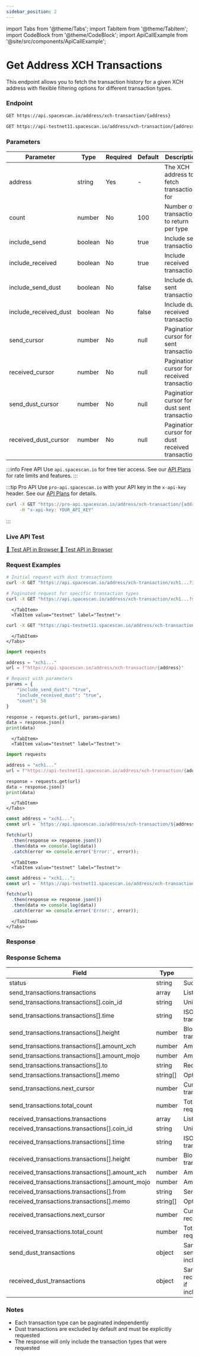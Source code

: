 ```yaml
---
sidebar_position: 2
---
```

import Tabs from '@theme/Tabs';
import TabItem from '@theme/TabItem';
import CodeBlock from '@theme/CodeBlock';
import ApiCallExample from '@site/src/components/ApiCallExample';

# Get Address XCH Transactions

This endpoint allows you to fetch the transaction history for a given XCH address with flexible filtering options for different transaction types.

### Endpoint

<Tabs>
  <TabItem value="mainnet" label="Mainnet">

```bash
GET https://api.spacescan.io/address/xch-transaction/{address}
```

  </TabItem>
  <TabItem value="testnet" label="Testnet">

```bash
GET https://api-testnet11.spacescan.io/address/xch-transaction/{address}
```

  </TabItem>
</Tabs>

### Parameters

| Parameter | Type | Required | Default | Description |
|-----------|------|----------|---------|-------------|
| address | string | Yes | - | The XCH address to fetch transactions for |
| count | number | No | 100 | Number of transactions to return per type |
| include_send | boolean | No | true | Include sent transactions |
| include_received | boolean | No | true | Include received transactions |
| include_send_dust | boolean | No | false | Include dust sent transactions |
| include_received_dust | boolean | No | false | Include dust received transactions |
| send_cursor | number | No | null | Pagination cursor for sent transactions |
| received_cursor | number | No | null | Pagination cursor for received transactions |
| send_dust_cursor | number | No | null | Pagination cursor for dust sent transactions |
| received_dust_cursor | number | No | null | Pagination cursor for dust received transactions |

:::info Free API
Use `api.spacescan.io` for free tier access. See our [API Plans](https://spacescan.io/apis#plans) for rate limits and features.
:::

:::tip Pro API
Use `pro-api.spacescan.io` with your API key in the `x-api-key` header. See our [API Plans](https://spacescan.io/apis#plans) for details.

```bash
curl -X GET "https://pro-api.spacescan.io/address/xch-transaction/{address}" \
     -H "x-api-key: YOUR_API_KEY"
```
:::

### Live API Test

<Tabs>
  <TabItem value="mainnet" label="Mainnet">
    <a href="https://api.spacescan.io/address/xch-transaction/xch1raq84pknzte375kze2z3lapscwet5g3q9qqkse8cmnmp5yr40zcsntdcm9" target="_blank" rel="noopener noreferrer" className="api-test-button">
      🚀 Test API in Browser
    </a>
  </TabItem>
  <TabItem value="testnet" label="Testnet">
    <a href="https://api-testnet11.spacescan.io/address/xch-transaction/xch1raq84pknzte375kze2z3lapscwet5g3q9qqkse8cmnmp5yr40zcsntdcm9" target="_blank" rel="noopener noreferrer" className="api-test-button">
      🚀 Test API in Browser
    </a>
  </TabItem>
</Tabs>

### Request Examples

<Tabs>
  <TabItem value="curl" label="cURL">
    <Tabs>
      <TabItem value="mainnet" label="Mainnet">

```bash
# Initial request with dust transactions
curl -X GET "https://api.spacescan.io/address/xch-transaction/xch1...?include_send_dust=true&include_received_dust=true"

# Paginated request for specific transaction types
curl -X GET "https://api.spacescan.io/address/xch-transaction/xch1...?send_cursor=100&received_cursor=50"
```

      </TabItem>
      <TabItem value="testnet" label="Testnet">

```bash
curl -X GET "https://api-testnet11.spacescan.io/address/xch-transaction/xch1..."
```

      </TabItem>
    </Tabs>
  </TabItem>
  <TabItem value="python" label="Python">
    <Tabs>
      <TabItem value="mainnet" label="Mainnet">

```python
import requests

address = "xch1..."
url = f"https://api.spacescan.io/address/xch-transaction/{address}"

# Request with parameters
params = {
    "include_send_dust": "true",
    "include_received_dust": "true",
    "count": 50
}

response = requests.get(url, params=params)
data = response.json()
print(data)
```

      </TabItem>
      <TabItem value="testnet" label="Testnet">

```python
import requests

address = "xch1..."
url = f"https://api-testnet11.spacescan.io/address/xch-transaction/{address}"

response = requests.get(url)
data = response.json()
print(data)
```

      </TabItem>
    </Tabs>
  </TabItem>
  <TabItem value="javascript" label="JavaScript">
    <Tabs>
      <TabItem value="mainnet" label="Mainnet">

```javascript
const address = "xch1...";
const url = `https://api.spacescan.io/address/xch-transaction/${address}`;

fetch(url)
  .then(response => response.json())
  .then(data => console.log(data))
  .catch(error => console.error('Error:', error));
```

      </TabItem>
      <TabItem value="testnet" label="Testnet">

```javascript
const address = "xch1...";
const url = `https://api-testnet11.spacescan.io/address/xch-transaction/${address}`;

fetch(url)
  .then(response => response.json())
  .then(data => console.log(data))
  .catch(error => console.error('Error:', error));
```

      </TabItem>
    </Tabs>
  </TabItem>
</Tabs>

### Response

<Tabs>
  <TabItem value="mainnet" label="Mainnet">
    <ApiCallExample endpoint="https://api.spacescan.io/address/xch-transaction/xch1raq84pknzte375kze2z3lapscwet5g3q9qqkse8cmnmp5yr40zcsntdcm9" />
  </TabItem>
  <TabItem value="testnet" label="Testnet">
    <ApiCallExample endpoint="https://api-testnet11.spacescan.io/address/xch-transaction/xch1raq84pknzte375kze2z3lapscwet5g3q9qqkse8cmnmp5yr40zcsntdcm9" />
  </TabItem>
</Tabs>

### Response Schema

| Field | Type | Description |
|-------|------|-------------|
| status | string | Success or failure status |
| send_transactions.transactions | array | List of sent transactions |
| send_transactions.transactions[].coin_id | string | Unique identifier for the coin |
| send_transactions.transactions[].time | string | ISO timestamp of the transaction |
| send_transactions.transactions[].height | number | Block height of the transaction |
| send_transactions.transactions[].amount_xch | number | Amount in XCH |
| send_transactions.transactions[].amount_mojo | number | Amount in mojo |
| send_transactions.transactions[].to | string | Recipient address |
| send_transactions.transactions[].memo | string[] | Optional memo array |
| send_transactions.next_cursor | number | Cursor for next page of sent transactions |
| send_transactions.total_count | number | Total count (only in initial request) |
| received_transactions.transactions | array | List of received transactions |
| received_transactions.transactions[].coin_id | string | Unique identifier for the coin |
| received_transactions.transactions[].time | string | ISO timestamp of the transaction |
| received_transactions.transactions[].height | number | Block height of the transaction |
| received_transactions.transactions[].amount_xch | number | Amount in XCH |
| received_transactions.transactions[].amount_mojo | number | Amount in mojo |
| received_transactions.transactions[].from | string | Sender address |
| received_transactions.transactions[].memo | string[] | Optional memo array |
| received_transactions.next_cursor | number | Cursor for next page of received transactions |
| received_transactions.total_count | number | Total count (only in initial request) |
| send_dust_transactions | object | Same structure as send_transactions (only if include_send_dust=true) |
| received_dust_transactions | object | Same structure as received_transactions (only if include_received_dust=true) |

### Notes
- Each transaction type can be paginated independently
- Dust transactions are excluded by default and must be explicitly requested
- The response will only include the transaction types that were requested
